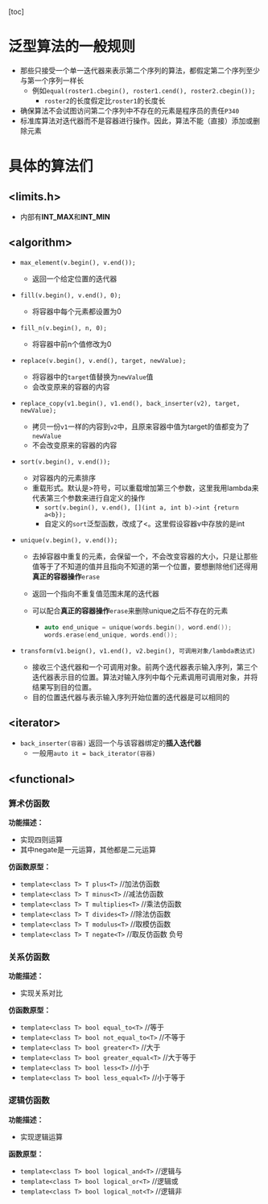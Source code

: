[toc] 
# 泛型算法的一般规则

- 那些只接受一个单一迭代器来表示第二个序列的算法，都假定第二个序列至少与第一个序列一样长
  - 例如`equal(roster1.cbegin(), roster1.cend(), roster2.cbegin());`
    - `roster2`的长度假定比`roster1`的长度长
- 确保算法不会试图访问第二个序列中不存在的元素是程序员的责任`P340`
- 标准库算法对迭代器而不是容器进行操作。因此，算法不能（直接）添加或删除元素

# 具体的算法们

## \<limits.h>

- 内部有**INT_MAX**和**INT_MIN**

## \<algorithm>

- `max_element(v.begin(), v.end());`

  - 返回一个给定位置的迭代器

- `fill(v.begin(), v.end(), 0);`

  - 将容器中每个元素都设置为0

- `fill_n(v.begin(), n, 0);`

  - 将容器中前n个值修改为0

- `replace(v.begin(), v.end(), target, newValue);`

  - 将容器中的`target`值替换为`newValue`值
  - 会改变原来的容器的内容

- `replace_copy(v1.begin(), v1.end(), back_inserter(v2), target, newValue);`

  - 拷贝一份`v1`一样的内容到`v2`中，且原来容器中值为target的值都变为了`newValue`
  - 不会改变原来的容器的内容

- `sort(v.begin(), v.end());`

  - 对容器内的元素排序
  - 重载形式。默认是>符号，可以重载增加第三个参数，这里我用lambda来代表第三个参数来进行自定义的操作
    - `sort(v.begin(), v.end(), [](int a, int b)->int {return a<b});`
    - 自定义的`sort`泛型函数，改成了<。这里假设容器v中存放的是int

- `unique(v.begin(), v.end());`

  - 去掉容器中重复的元素，会保留一个，不会改变容器的大小，只是让那些值等于了不知道的值并且指向不知道的第一个位置，要想删除他们还得用**真正的容器操作**`erase`

  - 返回一个指向不重复值范围末尾的迭代器

  - 可以配合**真正的容器操作**`erase`来删除unique之后不存在的元素

    - ```c++
      auto end_unique = unique(words.begin(), word.end());
      words.erase(end_unique, words.end());
      ```
  
- `transform(v1.beign(), v1.end(), v2.begin(), 可调用对象/lambda表达式)`

  - 接收三个迭代器和一个可调用对象。前两个迭代器表示输入序列，第三个迭代器表示目的位置。算法对输入序列中每个元素调用可调用对象，并将结果写到目的位置。
  - 目的位置迭代器与表示输入序列开始位置的迭代器是可以相同的


## \<iterator>

- `back_inserter(容器)` 返回一个与该容器绑定的**插入迭代器**
  - 一般用`auto it = back_iterator(容器) ` 

## \<functional>

### 算术仿函数

**功能描述：**

* 实现四则运算
* 其中negate是一元运算，其他都是二元运算



**仿函数原型：**

* `template<class T> T plus<T>`                //加法仿函数
* `template<class T> T minus<T>`              //减法仿函数
* `template<class T> T multiplies<T>`    //乘法仿函数
* `template<class T> T divides<T>`         //除法仿函数
* `template<class T> T modulus<T>`         //取模仿函数
* `template<class T> T negate<T>`           //取反仿函数  负号

### 关系仿函数

**功能描述：**

- 实现关系对比

**仿函数原型：**

* `template<class T> bool equal_to<T>`                    //等于
* `template<class T> bool not_equal_to<T>`            //不等于
* `template<class T> bool greater<T>`                      //大于
* `template<class T> bool greater_equal<T>`          //大于等于
* `template<class T> bool less<T>`                           //小于
* `template<class T> bool less_equal<T>`               //小于等于

### 逻辑仿函数

**功能描述：**

- 实现逻辑运算

**函数原型：**

* `template<class T> bool logical_and<T>`              //逻辑与
* `template<class T> bool logical_or<T>`                //逻辑或
* `template<class T> bool logical_not<T>`              //逻辑非
